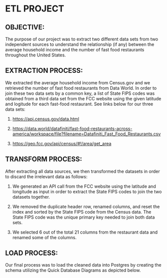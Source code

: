 # ETL PROJECT

## OBJECTIVE:
The purpose of our project was to extract two different data sets from two independent sources to understand the relationship (if any) between the average household income and the number of fast food restaurants throughout the United States. 


## EXTRACTION PROCESS:
We extracted the average household income from Census.gov and we retrieved the number of fast food restaurants from Data World.  In order to join these two data sets by a common key, a list of State FIPS codes was obtained from a third data set from the FCC website using the given latitude and logitude for each fast-food restaurant.  See links below for our three data sets:

1) https://api.census.gov/data.html

2) https://data.world/datafiniti/fast-food-restaurants-across-america/workspace/file?filename=Datafiniti_Fast_Food_Restaurants.csv

3) https://geo.fcc.gov/api/census/#!/area/get_area

## TRANSFORM PROCESS:
After extracting all data sources, we then transformed the datasets in order to discard the irrelevant data as follows:

1) We generated an API call from the FCC website using the latitude and longitude as input in order to extract the State FIPS codes to join the two datasets together.

2) We removed the duplicate header row, renamed columns, and reset the index and sorted by the State FIPS code from the Census data.  The State FIPS code was the unique primary key needed to join both data sets.

3) We selected 6 out of the total 21 columns from the restaurant data and renamed some of the columns.

## LOAD PROCESS:
Our final process was to load the cleaned data into Postgres by creating the schema utilizing the Quick Database Diagrams as depicted below.

